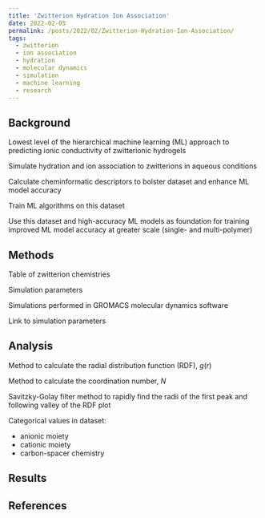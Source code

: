 ```yaml
---
title: 'Zwitterion Hydration Ion Association'
date: 2022-02-05
permalink: /posts/2022/02/Zwitterion-Hydration-Ion-Association/
tags:
  - zwitterion
  - ion association
  - hydration
  - molecular dynamics
  - simulation
  - machine learning
  - research
---
```

## Background
Lowest level of the hierarchical machine learning (ML) approach to predicting ionic conductivity of zwitterionic hydrogels

Simulate hydration and ion association to zwitterions in aqueous conditions

Calculate cheminformatic descriptors to bolster dataset and enhance ML model accuracy

Train ML algorithms on this dataset

Use this dataset and high-accuracy ML models as foundation for training improved ML model accuracy at greater scale (single- and multi-polymer)

## Methods
Table of zwitterion chemistries

Simulation parameters

Simulations performed in GROMACS molecular dynamics software

Link to simulation parameters

## Analysis
Method to calculate the radial distribution function (RDF), $g(r)$

Method to calculate the coordination number, $N$

Savitzky-Golay filter method to rapidly find the radii of the first peak and following valley of the RDF plot

Categorical values in dataset:
* anionic moiety
* cationic moiety
* carbon-spacer chemistry



## Results


## References
